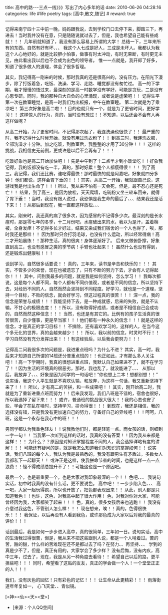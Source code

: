 title: 高中的路---三点一线》》》写出了内心多年的话
date: 2010-06-26 04:28:16
categories: life #life poetry
tags: [高中,散文,随记]  # <!--more-->
reward: true

---

记得来南宁四十三中前一晚，妈妈跟我说，去到学校门口去停下来，脚踏三下，再进去！当时我并没有在意，只是随随说就过去了，但是，我也希望自己能有些成就！！！
几年前就知道了，我没有那么容易上所谓的大学！
总结一下，三年来所有的东西。自然有好有坏、、、
我这个人七成是好人，三成是未坏人。我都认为我这个人心地好的，就是比较胆小怕事，做事有时太冲动，有时无果断，有时更无主见，由此看出我以后也不会成为出色的领导者。
惟一一点就是，我开郎了好多，知道了很多做人的道理，体会了很多哲理。

<!--more-->

其实，我记得高一刚来的时候，那时我真的还是很高兴的，没有压力。在阳光下漫步，除了打饭着急，吃饭、洗澡、学习、走路、睡觉都没有匆忙过。
高一的下学期，我才慢慢的悟过来，最深刻的是高一时数学没有学好，可能是贪玩，二是没有心思专研。同时，我的那种自大自负的心里涌现，或者说是虚荣吧！！
记得生平第一次在教室睡觉，是高一时我们为出板报，中午在教室睡。
第二次就是为了乘凉吧！
第三次好象是高二啦！！目的也就只有一个，就是为了更省时间，更好学习！！
这样惊人的行为，真的，当时没有想过！！不知道，以后还会不会有人再这样做呢？

从高二开始，为了更省时间，不记得那次起了，我连洗澡也很快了！！
最严重的时，我不记得什么时候开始，就没有用过洗衣粉了！！
到高三时，我连洗衣服，全部洗澡才十分钟。加之吃饭，到教室后，我整整的才用了30分钟！！！
这样的挑战，我相信史无前例，更或许是以后不会再有了！！！

吃饭好象也是高二开始加快吧！！先是中午到了十二点半才到小饭堂吃！！好象我记得，我的饭都没有吃一半，真的，那时好累！整个人都瘦得很！！！
到了高三。我记得，我们还比赛，谁吃得最快！那时最快的就是阿嘉吧，好象就四分多钟！
他们都说，这样会胃下垂的！！！其实，从高二一开始，我就跟自己说，这游戏我是付出生命了！！！所以，我从来不怕有一天会死，但是，最不忍心还是死亡！！
结果，到了高三，是因为放松，天天爬墙，吃碗粉又坐三轮车回来，就得了胃下垂！！当时，我没有跟人说过，我恐惧是我生命的最后了、、、结果我还是活下来！！！从那后到现在，我一直都这样放松、、、

其实，刚来时，我还真的病了很多次，因为感冒的不记得多少次。最深刻的是长水痘时，那是零七年的冬季，十二月份吧，水痘破出来的水，我以为是汗，盖着棉被，全身发痒！不记得多长才好过，结果又染成我们宿舍的一个人也得了，唉，那时我还是那样！！
因为那时只会打羽毛球，也没有什么运动，所以经常得病！高二才开始晨练！！那种生活，真的很爽！身体逐渐好了。
后来又做俯卧撑，好象直到高三，也没有感冒之类的季节病！手臂也壮起来！！
虽然什么也没有得到，还是锻炼出健康啦！！！


谈到学习，自然很多话要说！！
真的，三年来，读书是辛苦和快乐的！！！
其实，不管多少的荣誉，现在也被遗忘了，只有不断的努力下去，才会有人记得起你！！！
其中，问到我最多的问题，就是我是如何坚持，怎么学习！！
我每次都说，这是每个人都不同，每个人都有不同价值观，或者是不同的信念，所以坚持下去，对经历不同的人，自然而然会坚持到不同程度。好学习，就也是一个道理，坚持一个目标，不败的信念，就会好学习，但这过程真的很苦！！！
深一点，我的信念是荣誉与成绩！！！我能坚持下去，是一种成就感，后来的失败，就是不认输，不甘心的极限态度！！！所以，没有取得好成绩，或者是不相信自己会成功的，自然而然这种信念！！！
当然，也还是有其它的。比例有的孩子生活真的很苦很苦，自少懂事，更是早当家！！！他们都有一种永久的信念！！！就是这样的信念，才是真正的学习目标！！
不排除，还有喜欢学习的，这样的人，在当今这个多元化的世界，真的会越来越少！！！
所以，我以前的信念，时灵时不行！！学习自然没有充分发挥出来！！！有这经验后，以后我会更努力！！！


记得高二问我很多次的问题是，我进重点班吗？为什么不进？
其实，高一时，我后来才知道自己所谓的14班还分普重点班的！！也正如此，才有那么多人关注吧！！高一下学期时，我真的很想进重点班，我默认自己如果进不了，就不在学习了！！因为生活的环境真的很恶劣，那时，我也乱了，就没能进了、、、
从那以后，我放弃了、、、好象是因为同学的一句话吧！“你也想上二本！想都别想！！”
说实话，我这个人平生就是不喜欢认输，和放弃，为这样一句话，我又重新坚持下来了！！！
所以，才有高二的苦拼，和一些成果吧！！
其实，刚开始高二时，我就是为了重新进重点班而努力！！后来我发现，我们八班是不错的，宿舍也很好，所以我选择了留下来！！！
或许，普通班的挑战很大很大！！我的心态也安了些，学会了在乱在噪时，坚持学习，拼命得很！！！
到现在，我还是相信，我的选择没有错，只是我没有更加速自己的努力，守备好自己的界线吧！！！呵呵，八班，这是一个永存在我心中的班！！！


男同学都认为我重色轻友！！说我教他们时，都是轻笔一点。而女孩的话，则细到一字一句！！
当我第一次听到这样的话时，我真的没有答案！！因为我从来都是这样！！！
为什么？？原因是对知识掌握程度不同的人，我会选择详略有度的讲解！！！
可能还有疑问的是，就是我怎么知道我们对知识的掌握如何！！
说实话，我们八班的每个人，我认为我是最熟悉的，我没有跟男生有矛盾过，多数女人我都私下一起聊天！！
或许正是这样，使我拼命节省的时间，也是这样一点一点浪费！！怪不得成绩总提升不了！！可能这也是一个原因吧。


最后一个，也是最重要一个，也是大家对我印象最深的一个！！
色吧、、、
我说句实话，初中时我真的没有什么话，更不要说色。
高中吧！！一步步陷入色、、、
高一吧，大家一起玩得疯，所以也开放了，把色都表现出来！！
从此，别人都是只知道我色！！也许，这色，对我高中起了很大作用！
色，对我对你对大家，可能曾经因为我，大家都笑了起来！！！
色，真的，很多女孩后来也逃跑！！
我没有介意过我这色，不管别人怎么样！！！
现在想来，唉！！真的，色得很快乐！！！
我保证，以后再没有人看到我色，或许那色成为大家以后对我的最真的评价！！！



话到最后，我是如何一步步进入高中，真的很简单，三年如一日。说句实话，高中的生活我过得很苦，但是，我从来不把这些跟别人说，都是一个人啃着过。苦的苦，甜的甜，什么样的苦难现在还不是都过去了吗？在努力、、再坚持、、、
学到的真是少不了，但是，真正有用的，大家学会了多少样？
没有后悔，没有内疚，高中三年，过去了，现在，我是从另一种角度去看待！！
希望自己以后的路，更平担些吧！！！
同时，希望看了这贴的友友，真正的学会做一个人！一个堂堂正正的人！！！

我们，没有灰色的回忆！只有彩色的记忆！！！
让生命从此更精彩！！！
雨落街道年年复如一，
心飞天堂、、青似镜。


[<神><仙><天><堂>]


- [来源：个人QQ空间]
